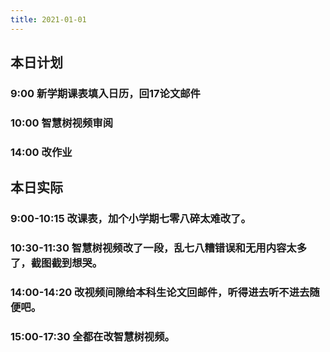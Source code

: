 ```yaml
---
title: 2021-01-01
---
```


## 本日计划
### 9:00 新学期课表填入日历，回17论文邮件
### 10:00 智慧树视频审阅
### 14:00 改作业
## 本日实际
### 9:00-10:15 改课表，加个小学期七零八碎太难改了。
### 10:30-11:30 智慧树视频改了一段，乱七八糟错误和无用内容太多了，截图截到想哭。
### 14:00-14:20 改视频间隙给本科生论文回邮件，听得进去听不进去随便吧。
### 15:00-17:30 全都在改智慧树视频。

